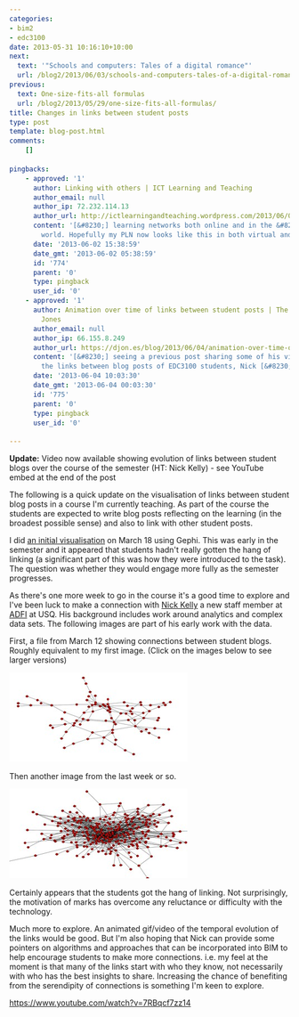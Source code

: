 ```yaml
---
categories:
- bim2
- edc3100
date: 2013-05-31 10:16:10+10:00
next:
  text: '"Schools and computers: Tales of a digital romance"'
  url: /blog2/2013/06/03/schools-and-computers-tales-of-a-digital-romance/
previous:
  text: One-size-fits-all formulas
  url: /blog2/2013/05/29/one-size-fits-all-formulas/
title: Changes in links between student posts
type: post
template: blog-post.html
comments:
    []
    
pingbacks:
    - approved: '1'
      author: Linking with others | ICT Learning and Teaching
      author_email: null
      author_ip: 72.232.114.13
      author_url: http://ictlearningandteaching.wordpress.com/2013/06/02/linking-with-others/
      content: '[&#8230;] learning networks both online and in the &#8216;real&#8217;
        world. Hopefully my PLN now looks like this in both virtual and traditional [&#8230;]'
      date: '2013-06-02 15:38:59'
      date_gmt: '2013-06-02 05:38:59'
      id: '774'
      parent: '0'
      type: pingback
      user_id: '0'
    - approved: '1'
      author: Animation over time of links between student posts | The Weblog of (a) David
        Jones
      author_email: null
      author_ip: 66.155.8.249
      author_url: https://djon.es/blog/2013/06/04/animation-over-time-of-links-between-student-posts/
      content: '[&#8230;] seeing a previous post sharing some of his visualisations of
        the links between blog posts of EDC3100 students, Nick [&#8230;]'
      date: '2013-06-04 10:03:30'
      date_gmt: '2013-06-04 00:03:30'
      id: '775'
      parent: '0'
      type: pingback
      user_id: '0'
    
---
```

**Update:** Video now available showing evolution of links between student blogs over the course of the semester (HT: Nick Kelly) - see YouTube embed at the end of the post

The following is a quick update on the visualisation of links between student blog posts in a course I'm currently teaching. As part of the course the students are expected to write blog posts reflecting on the learning (in the broadest possible sense) and also to link with other student posts.

I did [an initial visualisation](/blog2/2013/03/18/visualising-the-blog-network-of-edc3100-students/) on March 18 using Gephi. This was early in the semester and it appeared that students hadn't really gotten the hang of linking (a significant part of this was how they were introduced to the task). The question was whether they would engage more fully as the semester progresses.

As there's one more week to go in the course it's a good time to explore and I've been luck to make a connection with [Nick Kelly](http://www.usq.edu.au/adfi/team/nick) a new staff member at [ADFI](http://www.usq.edu.au/adfi/) at USQ. His background includes work around analytics and complex data sets. The following images are part of his early work with the data.

First, a file from March 12 showing connections between student blogs. Roughly equivalent to my first image. (Click on the images below to see larger versions)

[![Connections - 12th March](images/8895676999_c72737c279_n.jpg)](http://www.flickr.com/photos/david_jones/8895676999/ "Connections - 12th March by David T Jones, on Flickr")

Then another image from the last week or so.

[![Connections - late May](images/8896302064_cf60eeaa14_n.jpg)](http://www.flickr.com/photos/david_jones/8896302064/ "Connections - late May by David T Jones, on Flickr")

Certainly appears that the students got the hang of linking. Not surprisingly, the motivation of marks has overcome any reluctance or difficulty with the technology.

Much more to explore. An animated gif/video of the temporal evolution of the links would be good. But I'm also hoping that Nick can provide some pointers on algorithms and approaches that can be incorporated into BIM to help encourage students to make more connections. i.e. my feel at the moment is that many of the links start with who they know, not necessarily with who has the best insights to share. Increasing the chance of benefiting from the serendipity of connections is something I'm keen to explore.

https://www.youtube.com/watch?v=7RBqcf7zz14